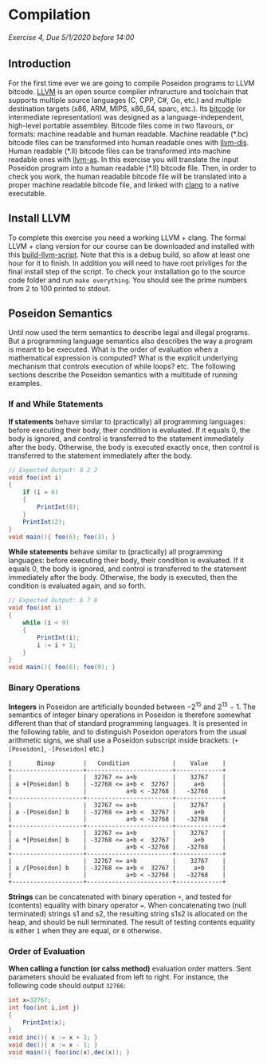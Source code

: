 # Compilation
###### Exercise 4, Due 5/1/2020 before 14:00

## Introduction
For the first time ever we are going to compile Poseidon programs to LLVM bitcode.
[LLVM][LLVM-link] is an open source compiler infraructure and toolchain
that supports multiple source languages (C, CPP, C#, Go, etc.)
and multiple destination targets (x86, ARM, MIPS, x86_64, sparc, etc.).
Its [bitcode][bitcode-link] (or intermediate representation)
was designed as a language-independent, high-level portable assembley.
Bitcode files come in two flavours, or formats:
machine readable and human readable.
Machine readable (\*.bc) bitcode files can be transformed
into human readable ones with [llvm-dis][llvm-dis-link].
Human readable (\*.ll) bitcode files can be transformed
into machine readable ones with [llvm-as][llvm-as-link].
In this exercise you will translate the input Poseidon program
into a human readable (\*.ll) bitcode file.
Then, in order to check you work, the human readable bitcode file
will be translated into a proper machine readable bitcode file,
and linked with [clang][clang-link] to a native executable.

[LLVM-link]:https://llvm.org/
[bitcode-link]:https://llvm.org/docs/LangRef.html
[llvm-dis-link]:https://llvm.org/docs/CommandGuide/llvm-dis.html
[llvm-as-link]:https://llvm.org/docs/CommandGuide/llvm-as.html
[clang-link]:https://clang.llvm.org/

## Install LLVM
To complete this exercise you need a working LLVM + clang.
The formal LLVM + clang version for our course can be downloaded and installed
with this [build-llvm-script][build-llvm-script-link].
Note that this is a debug build, so allow at least one hour for it to finish.
In addition you will need to have root privliges for the final install step of the script.
To check your installation go to the source code folder and run `make everything`.
You should see the prime numbers from 2 to 100 printed to stdout.

[build-llvm-script-link]: https://github.com/OrenGitHub/COMPILATION_IDC_FOR_STUDENTS/blob/master/FOLDER_3_SOURCE_CODE/EX4/FOLDER_9_SCRIPTS/build-llvm-6.0.0

## Poseidon Semantics
Until now used the term semantics to describe legal and illegal programs.
But a programming language semantics also describes the way a program is meant to be executed.
What is the order of evaluation when a mathematical expression is computed?
What is the explicit underlying mechanism that controls execution of while loops? etc.
The following sections describe the Poseidon semantics with a multitude of running examples.

### If and While Statements
**If statements** behave similar to (practically) all programming languages:
before executing their body, their condition is evaluated.
If it equals 0, the body is ignored, and control is transferred to the statement
immediately after the body. Otherwise, the body is executed exactly once,
then control is transferred to the statement immediately after the body.

```java
// Expected Output: 8 2 2
void foo(int i)
{
	if (i = 6)
	{
		PrintInt(8);
	}
	PrintInt(2);
}
void main(){ foo(6); foo(3); }
```

**While statements** behave similar to (practically) all programming languages:
before executing their body, their condition is evaluated.
If it equals 0, the body is ignored, and control is transferred to the statement
immediately after the body. Otherwise, the body is executed,
then the condition is evaluated again, and so forth.

```java
// Expected Output: 6 7 8 
void foo(int i)
{
	while (i < 9)
	{
		PrintInt(i);
		i := i + 1;
	}
}
void main(){ foo(6); foo(9); }


```
### Binary Operations
**Integers** in Poseidon are artificially bounded between −2<sup>15</sup> and 2<sup>15</sup> − 1.
The semantics of integer binary operations in Poseidon is therefore somewhat different
than that of standard programming languages. It is presented in the following table,
and to distinguish Poseidon operators from the usual arithmetic signs, we shall
use a Poseidon subscript inside brackets: (`+[Poseidon]`, `-[Poseidon]` etc.)

```
|       Binop        |   Condition            |    Value    |
+--------------------+------------------------+-------------+
|                    |  32767 <= a+b          |    32767    |
| a +[Poseidon] b    | -32768 <= a+b <  32767 |     a+b     |
|                    |           a+b < -32768 |   -32768    |
+--------------------+------------------------+-------------+
|                    |  32767 <= a+b          |    32767    |
| a -[Poseidon] b    | -32768 <= a+b <  32767 |     a+b     |
|                    |           a+b < -32768 |   -32768    |
+--------------------+------------------------+-------------+
|                    |  32767 <= a+b          |    32767    |
| a *[Poseidon] b    | -32768 <= a+b <  32767 |     a+b     |
|                    |           a+b < -32768 |   -32768    |
+--------------------+------------------------+-------------+
|                    |  32767 <= a+b          |    32767    |
| a /[Poseidon] b    | -32768 <= a+b <  32767 |     a+b     |
|                    |           a+b < -32768 |   -32768    |
+--------------------+------------------------+-------------+
```

**Strings** can be concatenated with binary operation `+`,
and tested for (contents) equality with binary operator `=`.
When concatenating two (null terminated) strings s1 and s2,
the resulting string s1s2 is allocated on the heap,
and should be null terminated.
The result of testing contents equality is either `1`
when they are equal, or `0` otherwise.

### Order of Evaluation
**When calling a function (or calss method)** evaluation order matters.
Sent parameters should be evaluated from left to right. For instance,
the following code should output `32766`:
```java
int x=32767;
int foo(int i,int j)
{
	PrintInt(x);
}
void inc(){ x := x + 1; }
void dec(){ x := x - 1; }
void main(){ foo(inc(x),dec(x)); }
```
